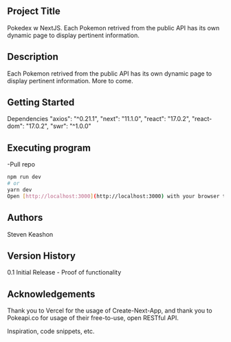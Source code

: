 ## Project Title
Pokedex w NextJS. Each Pokemon retrived from the public API has its own dynamic page to display pertinent information.

## Description
Each Pokemon retrived from the public API has its own dynamic page to display pertinent information. More to come.


## Getting Started
Dependencies
   "axios": "^0.21.1",
    "next": "11.1.0",
    "react": "17.0.2",
    "react-dom": "17.0.2",
    "swr": "^1.0.0"
    

## Executing program
-Pull repo

```bash
npm run dev
# or
yarn dev
Open [http://localhost:3000](http://localhost:3000) with your browser to see the result.
```

## Authors
Steven Keashon



## Version History
0.1
Initial Release - Proof of functionality

## Acknowledgements
Thank you to Vercel for the usage of Create-Next-App, and thank you to Pokeapi.co for usage of their free-to-use, open RESTful API.

Inspiration, code snippets, etc.
